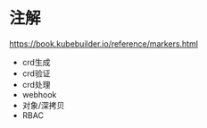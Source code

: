 # 注解



https://book.kubebuilder.io/reference/markers.html

- crd生成
- crd验证
- crd处理
- webhook
- 对象/深拷贝
- RBAC